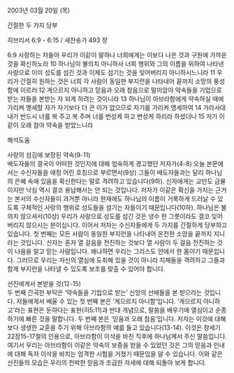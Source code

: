 2003년 03월 20일 (목)

간절한 두 가지 당부



히브리서 6:9 - 6:15 / 새찬송가 493 장


6:9 사랑하는 자들아 우리가 이같이 말하나 너희에게는 이보다 나은 것과 구원에 가까운 것을 확신하노라 
10 하나님이 불의치 아니하사 너희 행위와 그의 이름을 위하여 나타낸 사랑으로 이미 성도를 섬긴 것과 이제도 섬기는 것을 잊어버리지 아니하시느니라 
11 우리가 간절히 원하는 것은 너희 각 사람이 동일한 부지런을 나타내어 끝까지 소망의 풍성함에 이르러 
12 게으르지 아니하고 믿음과 오래 참음으로 말미암아 약속들을 기업으로 받는 자들을 본받는 자 되게 하려는 것이니라 
13 하나님이 아브라함에게 약속하실 때에 가리켜 맹세할 자가 자기보다 더 큰 이가 없으므로 자기를 가리켜 맹세하여 
14 가라사대 내가 반드시 너를 복 주고 복 주며 너를 번성케 하고 번성케 하리라 하셨더니 15 저가 이같이 오래 참아 약속을 받았느니라

해석도움





사랑의 섬김에 보장된 약속(9-11)  
배도자들의 결국이 어떠한 것인지에 대해 엄숙하게 경고했던 저자가(4-8) 오늘 본문에서는 수신자들을 애정 어린 호칭으로 부르면서(9상) 그들이 배도자들과는 달리 하나님의 은혜 속에 있음을 확신한다는 말로 격려하고 있습니다(9하). 신자에게는 교만도 금물이지만 낙심 역시 결코 용납해서는 안 되는 것입니다. 저자가 이같은 확신을 가지는 근거는 본서의 수신자들이 과거뿐 아니라 현재에도 하나님의 이름이 거룩하게 드러날 수 있도록 구체적인 사랑의 행위로 성도들을 섬기는 자들이기 때문입니다(10하). 하나님은 불의치 않으셔서(10상) 우리가 사랑으로 성도를 섬긴 것은 냉수 한 그릇이라도 결코 잊어버리지 않으시는 분이십니다. 이어서 저자는 수신자들에게 두 가지를 간절하게 당부하고 있습니다. 첫 번째는 모든 사람이 동일한 부지런을 나타내어 온전한 소망을 끝까지 지니라는 것입니다. 신자는 혼자 열 걸음을 전진하는 것보다 열 사람이 두 걸음 전진하는 것이 나음을 알고 믿는 사람입니다. 왜냐하면 우리는 그리스도 안에서 한 몸이기 때문입니다. 그러므로 우리는 자신의 열심에 도취해 있을 것이 아니라 지체들을 격려하고 그들과 함께 부지런을 나타낼 수 있도록 보조를 맞출 수 있어야 합니다. 

선진에게서 본받을 것(12-15)  
두 번째 간곡한 부탁은 ‘약속들을 기업으로 받는’ 신앙의 선배들을 본 받으라는 것입니다. 저들에게서 배울 수 있는 첫 번째 본은 ‘게으르지 아니함’입니다. ‘게으르지 아니하고’라는 표현은 둔하다는 표현(히5:11)과 반대 개념으로, 말씀을 배우기에 열심이고 순종하기에 빠른 것을 말합니다. 두 번째 본은 ‘믿음과 오래 참음’입니다. 저자는 이것에 대해 보다 생생한 교훈을 주기 위해 아브라함의 예를 들고 있습니다(13-14). 이것은 창세기 22장15-17절의 인용으로, 아브라함이 이삭을 바친 직후에 하나님께서 주신 말씀입니다. 여기서 우리는 아브라함이 이같은 약속의 보증을 받을 수 있었던 것은 그의 믿음과 인내에 대해 독자 이삭을 바치는 엄격한 시험을 거쳤기 때문임을 알 수 있습니다. 이와 같은 선진들의 모습은 우리의 천박한 믿음과 조급한 자세에 대해 되돌아 보게 합니다.